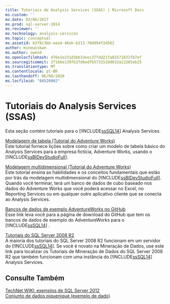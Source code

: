 ```yaml
---
title: Tutoriais de Analysis Services (SSAS) | Microsoft Docs
ms.custom: ''
ms.date: 03/06/2017
ms.prod: sql-server-2014
ms.reviewer: ''
ms.technology: analysis-services
ms.topic: conceptual
ms.assetid: b378c3bb-eead-46eb-b213-70d994f2d562
author: minewiskan
ms.author: owend
ms.openlocfilehash: 476e1e231d3bb33eec37fdd21fa81571831fb7ef
ms.sourcegitcommit: 2f166e139f637d6edfb5731510d632a13205eb25
ms.translationtype: MT
ms.contentlocale: pt-BR
ms.lasthandoff: 06/08/2020
ms.locfileid: "84528002"
---
```

# <a name="analysis-services-tutorials-ssas"></a>Tutoriais do Analysis Services (SSAS)
  Esta seção contém tutoriais para o [!INCLUDE[ssSQL14](../includes/sssql14-md.md)] Analysis Services.  
  
 [Modelagem de tabela &#40;Tutorial do Adventure Works&#41;](tabular-modeling-adventure-works-tutorial.md)  
 Este tutorial fornece lições sobre como criar um modelo de tabela básico do Analysis Services para a empresa fictícia, Adventure Works, usando o [!INCLUDE[ssBIDevStudioFull](../includes/ssbidevstudiofull-md.md)].  
  
 [Modelagem multidimensional &#40;Tutorial do Adventure Works&#41;](multidimensional-modeling-adventure-works-tutorial.md)  
 Este tutorial ensina as habilidades e os conceitos fundamentais que estão por trás da modelagem multidimensional do [!INCLUDE[ssBIDevStudioFull](../includes/ssbidevstudiofull-md.md)]. Quando você terminar, terá um banco de dados de cubo baseado nos dados do Adventure Works que você poderá acessar no Excel, no Reporting Services ou em qualquer outro aplicativo cliente que se conecta ao Analysis Services.  
  
 [Bancos de dados de exemplo AdventureWorks no GitHub](https://github.com/Microsoft/sql-server-samples/releases/tag/adventureworks)  
 Esse link leva você para a página de download do GitHub que tem os bancos de dados de exemplo do AdventureWorks para o [!INCLUDE[ssSQL14](../includes/sssql14-md.md)] .  
  
 [Tutoriais do SQL Server 2008 R2](https://go.microsoft.com/fwlink/?linkID=220944)  
 A maioria dos tutoriais do SQL Server 2008 R2 funcionam em um servidor do [!INCLUDE[ssSQL14](../includes/sssql14-md.md)]. Se você é novato na Mineração de Dados, use este link para localizar os Tutoriais de Mineração de Dados do SQL Server 2008 R2 que também funcionam com uma instância do [!INCLUDE[ssSQL14](../includes/sssql14-md.md)] Analysis Services.  
  
## <a name="see-also"></a>Consulte Também  
 [TechNet WIKI: exemplos de SQL Server 2012](https://go.microsoft.com/fwlink/?linkID=220734)   
 [Conjunto de dados piquenique (exemplo de dado)](https://go.microsoft.com/fwlink/?linkID=219108)  
  
  
